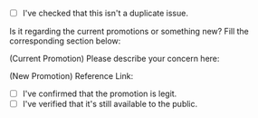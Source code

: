 - [ ] I've checked that this isn't a duplicate issue.

Is it regarding the current promotions or something new?
Fill the corresponding section below:

(Current Promotion)
Please describe your concern here:

(New Promotion)
Reference Link:
- [ ] I've confirmed that the promotion is legit.
- [ ] I've verified that it's still available to the public.
